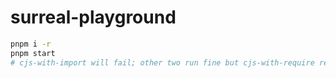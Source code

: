# surreal-playground

```sh
pnpm i -r
pnpm start
# cjs-with-import will fail; other two run fine but cjs-with-require resolves no types
```
